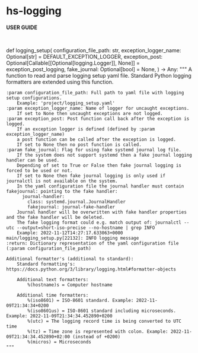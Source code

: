 # **hs-logging**

**USER GUIDE**

</br>

def logging_setup(
    configuration_file_path: str,
    exception_logger_name: Optional[str] = DEFAULT_EXCEPTION_LOGGER,
    exception_post: Optional[Callable[[Optional[logging.Logger]], None]] = exception_post_logging,
    fake_journal: Optional[bool] = None,
) -> Any:
    """
    A function to read and parse logging setup yaml file.
    Standard Python logging formatters are extended using this function.

    :param configuration_file_path: Full path to yaml file with logging setup configurations.
        Example: 'project/logging_setup.yaml'
    :param exception_logger_name: Name of logger for uncaught exceptions.
        If set to None then uncaught exceptions are not logged.
    :param exception_post: Post function call back after the exception is logged.
        If an exception logger is defined (defined by :param exception_logger_name)
        a post function can be called after the exception is logged.
        If set to None then no post function is called.
    :param fake_journal: Flag for using fake systemd journal log file.
        If the system does not support systemd then a fake journal logging handler can be used.
        Depending of set to True or False then fake journal logging is forced to be used or not.
        If set to None then fake journal logging is only used if journalctl is not available on the system.
        In the yaml configuration file the journal handler must contain fakejournal: pointing to the fake handler:
          journal-handler:
            class: systemd.journal.JournalHandler
            fakejournal: journal-fake-handler
        Journal handler will be overwritten with fake handler properties and the fake handler will be deleted.
        The fake logging format could e.g. match output of: journalctl --utc --output=short-iso-precise --no-hostname | grep INFO
        Example: 2022-11-12T14:27:17.633063+0000 main/logging_setup.py[22132]: INFO logging message
    :return: Dictionary representation of the yaml configuration file (:param configuration_file_path)

    Additional formatter's (additional to standard):
        Standard formatting's: https://docs.python.org/3/library/logging.html#formatter-objects

        Additional text formatters:
            %(hostname)s = Computer hostname

        Additional time formatters:
            %(iso8601) = ISO-8601 standard. Example: 2022-11-09T21:34:34+0200
            %(iso8601us) = ISO-8601 standard including microseconds. Example: 2022-11-09T21:34:34.452890+0200
            %(utc) = The logging record time is being converted to UTC time
            %(tz) = Time zone is represented with colon. Example: 2022-11-09T21:34:34.452890+02:00 (instead of +0200)
            %(micros) = Microseconds
    """


